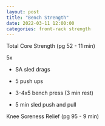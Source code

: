 ```yaml
---
layout: post
title: "Bench Strength"
date: 2022-03-11 12:00:00
categories: front-rack strength
---
```


Total Core Strength (pg 52 - 11 min)

5x
* SA sled drags
* 5 push ups

* 3-4x5 bench press (3 min rest)
* 5 min sled push and pull

Knee Soreness Relief (pg 95 - 9 min)
